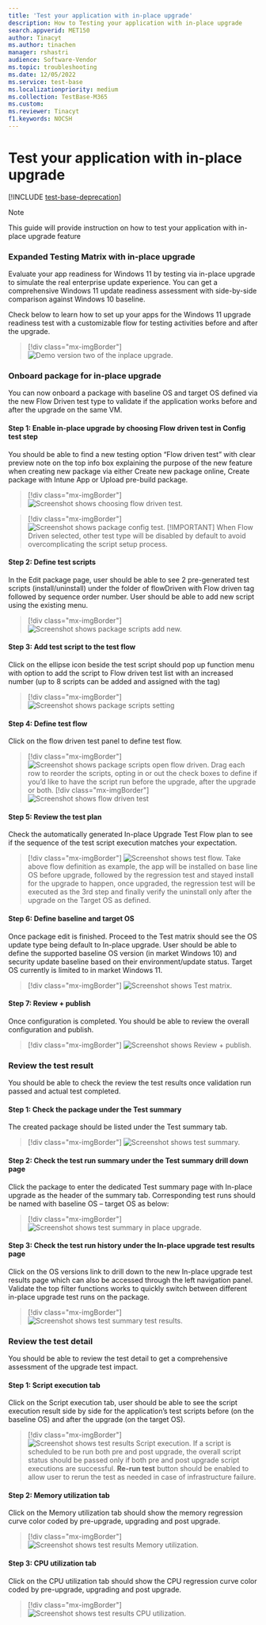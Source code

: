 ```yaml
---
title: 'Test your application with in-place upgrade'
description: How to Testing your application with in-place upgrade
search.appverid: MET150
author: Tinacyt
ms.author: tinachen
manager: rshastri
audience: Software-Vendor
ms.topic: troubleshooting
ms.date: 12/05/2022
ms.service: test-base
ms.localizationpriority: medium
ms.collection: TestBase-M365
ms.custom:
ms.reviewer: Tinacyt
f1.keywords: NOCSH
---
```


# Test your application with in-place upgrade

[!INCLUDE [test-base-deprecation](./includes/test-base-deprecation.md)]

 > [!NOTE]
 > This guide will provide instruction on how to test your application with in-place upgrade feature

### Expanded Testing Matrix with in-place upgrade

Evaluate your app readiness for Windows 11 by testing via in-place upgrade to simulate the real enterprise update experience. You can get a comprehensive Windows 11 update readiness assessment with side-by-side comparison against Windows 10 baseline.

Check below to learn how to set up your apps for the Windows 11 upgrade readiness test with a customizable flow for testing activities before and after the upgrade.
 > [!div class="mx-imgBorder"]
 > ![Demo version two of the inplace upgrade.](Media/inplace-upgrade-demo-v2.gif)
### Onboard package for in-place upgrade

You can now onboard a package with baseline OS and target OS defined via the new Flow Driven test type to validate if the application works before and after the upgrade on the same VM.

#### Step 1: Enable in-place upgrade by choosing Flow driven test in Config test step

You should be able to find a new testing option “Flow driven test” with clear preview note on the top info box explaining the purpose of the new feature when creating new package via either Create new package online, Create package with Intune App or Upload pre-build package.
 > [!div class="mx-imgBorder"]
 > ![Screenshot shows choosing flow driven test.](Media/testwithupgrade01.png)

 > [!div class="mx-imgBorder"]
 > ![Screenshot shows package config test.](Media/testwithupgrade02.png)
 > [!IMPORTANT]
 > When Flow Driven selected, other test type will be disabled by default to avoid overcomplicating the script setup process.

#### Step 2: Define test scripts

In the Edit package page, user should be able to see 2 pre-generated test scripts (install/uninstall) under the folder of flowDriven with Flow driven tag followed by sequence order number. User should be able to add new script using the existing menu.
 > [!div class="mx-imgBorder"]
 > ![Screenshot shows package scripts add new.](Media/testwithupgrade03.png)

#### Step 3: Add test script to the test flow

Click on the ellipse icon beside the test script should pop up function menu with option to add the script to Flow driven test list with an increased number (up to 8 scripts can be added and assigned with the tag)
 > [!div class="mx-imgBorder"]
 > ![Screenshot shows package scripts setting](Media/testwithupgrade04.png)

#### Step 4: Define test flow

Click on the flow driven test panel to define test flow.
 > [!div class="mx-imgBorder"]
 > ![Screenshot shows package scripts open flow driven.](Media/testwithupgrade05.png)
 > Drag each row to reorder the scripts, opting in or out the check boxes to define if you’d like to have the script run before the upgrade, after the upgrade or both.
 > [!div class="mx-imgBorder"]
 > ![Screenshot shows flow driven test](Media/testwithupgrade06.png)

#### Step 5: Review the test plan

Check the automatically generated In-place Upgrade Test Flow plan to see if the sequence of the test script execution matches your expectation.
 > [!div class="mx-imgBorder"]
 > ![Screenshot shows test flow.](Media/testwithupgrade07.png)
 > Take above flow definition as example, the app will be installed on base line OS before upgrade, followed by the regression test and stayed install for the upgrade to happen, once upgraded, the regression test will be executed as the 3rd step and finally verify the uninstall only after the upgrade on the Target OS as defined.

#### Step 6: Define baseline and target OS

Once package edit is finished. Proceed to the Test matrix should see the OS update type being default to In-place upgrade. User should be able to define the supported baseline OS version (in market Windows 10) and security update baseline based on their environment/update status. Target OS currently is limited to in market Windows 11.
 > [!div class="mx-imgBorder"]
 > ![Screenshot shows Test matrix.](Media/testwithupgrade08.png)

#### Step 7: Review + publish

Once configuration is completed. You should be able to review the overall configuration and publish.
 > [!div class="mx-imgBorder"]
 > ![Screenshot shows Review + publish.](Media/testwithupgrade09.png)

### Review the test result

You should be able to check the review the test results once validation run passed and actual test completed.

#### Step 1: Check the package under the Test summary

The created package should be listed under the Test summary tab.
 > [!div class="mx-imgBorder"]
 > ![Screenshot shows test summary.](Media/testwithupgrade10.png)

#### Step 2: Check the test run summary under the Test summary drill down page

Click the package to enter the dedicated Test summary page with In-place upgrade as the header of the summary tab. Corresponding test runs should be named with baseline OS – target OS as below:
 > [!div class="mx-imgBorder"]
 > ![Screenshot shows test summary in place upgrade.](Media/testwithupgrade11.png)

#### Step 3: Check the test run history under the In-place upgrade test results page

Click on the OS versions link to drill down to the new In-place upgrade test results page which can also be accessed through the left navigation panel. Validate the top filter functions works to quickly switch between different in-place upgrade test runs on the package.
 > [!div class="mx-imgBorder"]
 > ![Screenshot shows test summary test results.](Media/testwithupgrade12.png)

### Review the test detail

You should be able to review the test detail to get a comprehensive assessment of the upgrade test impact.

#### Step 1: Script execution tab

Click on the Script execution tab, user should be able to see the script execution result side by side for the application’s test scripts before (on the baseline OS) and after the upgrade (on the target OS).
 > [!div class="mx-imgBorder"]
 > ![Screenshot shows test results Script execution.](Media/testwithupgrade13.png)
 > If a script is scheduled to be run both pre and post upgrade, the overall script status should be passed only if both pre and post upgrade script executions are successful.
 > **Re-run test** button should be enabled to allow user to rerun the test as needed in case of infrastructure failure.

#### Step 2: Memory utilization tab

Click on the Memory utilization tab should show the memory regression curve color coded by pre-upgrade, upgrading and post upgrade.
> [!div class="mx-imgBorder"]
> ![Screenshot shows test results Memory utilization.](Media/testwithupgrade14.png)

#### Step 3: CPU utilization tab

Click on the CPU utilization tab should show the CPU regression curve color coded by pre-upgrade, upgrading and post upgrade.
> [!div class="mx-imgBorder"]
> ![Screenshot shows test results CPU utilization.](Media/testwithupgrade15.png)
